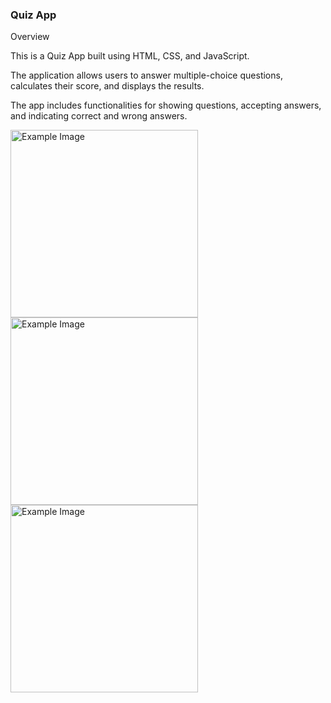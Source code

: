 
### Quiz App

Overview

This is a Quiz App built using HTML, CSS, and JavaScript.

The application allows users to answer multiple-choice questions, calculates their score, and displays the results.

The app includes functionalities for showing questions, accepting answers, and indicating correct and wrong answers.


<img src="https://github.com/user-attachments/assets/d62b4dc6-be8e-46e5-bc45-719c308c6fe9" alt="Example Image" width="300">

<img src="https://github.com/user-attachments/assets/6fd13f7f-89bc-452b-9110-066ebb0f3039" alt="Example Image" width="300">

<img src="https://github.com/user-attachments/assets/4ef0ac1e-006e-409a-bf8e-52d1d0627389" alt="Example Image" width="300">


